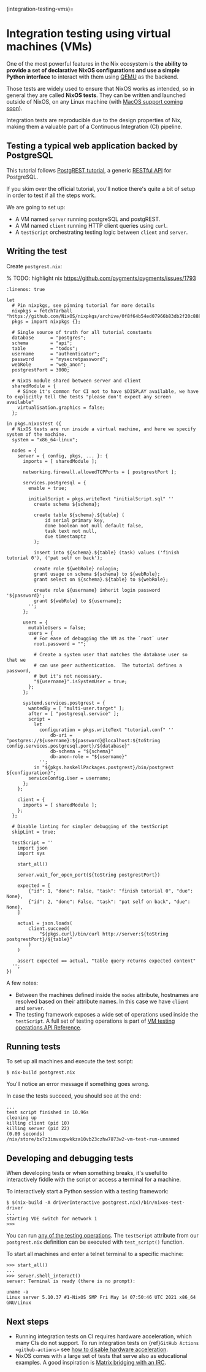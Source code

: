 (integration-testing-vms)=

# Integration testing using virtual machines (VMs)

One of the most powerful features in the Nix ecosystem is **the ability
to provide a set of declarative NixOS configurations and use a simple
Python interface** to interact with them using [QEMU](https://www.qemu.org/)
as the backend.

Those tests are widely used to ensure that NixOS works as intended, so in general they are called **NixOS tests**.
They can be written and launched outside of NixOS, on any Linux machine (with
[MacOS support coming soon](https://github.com/NixOS/nixpkgs/issues/108984)).

Integration tests are reproducible due to the design properties of Nix,
making them a valuable part of a Continuous Integration (CI) pipeline.

## Testing a typical web application backed by PostgreSQL

This tutorial follows [PostgREST tutorial](https://postgrest.org/en/stable/tutorials/tut0.html),
a generic [RESTful API](https://restfulapi.net/) for PostgreSQL.

If you skim over the official tutorial, you'll notice there's quite a bit of setup
in order to test if all the steps work.

We are going to set up:

- A VM named `server` running postgreSQL and postgREST.
- A VM named `client` running HTTP client queries using `curl`.
- A `testScript` orchestrating testing logic between `client` and `server`.

## Writing the test

Create `postgrest.nix`:

% TODO: highlight nix https://github.com/pygments/pygments/issues/1793

```{code-block}
:linenos: true

let
  # Pin nixpkgs, see pinning tutorial for more details
  nixpkgs = fetchTarball "https://github.com/NixOS/nixpkgs/archive/0f8f64b54ed07966b83db2f20c888d5e035012ef.tar.gz";
  pkgs = import nixpkgs {};

  # Single source of truth for all tutorial constants
  database      = "postgres";
  schema        = "api";
  table         = "todos";
  username      = "authenticator";
  password      = "mysecretpassword";
  webRole       = "web_anon";
  postgrestPort = 3000;

  # NixOS module shared between server and client
  sharedModule = {
    # Since it's common for CI not to have $DISPLAY available, we have to explicitly tell the tests "please don't expect any screen available"
    virtualisation.graphics = false;
  };

in pkgs.nixosTest ({
  # NixOS tests are run inside a virtual machine, and here we specify system of the machine.
  system = "x86_64-linux";

  nodes = {
    server = { config, pkgs, ... }: {
      imports = [ sharedModule ];

      networking.firewall.allowedTCPPorts = [ postgrestPort ];

      services.postgresql = {
        enable = true;

        initialScript = pkgs.writeText "initialScript.sql" ''
          create schema ${schema};

          create table ${schema}.${table} (
              id serial primary key,
              done boolean not null default false,
              task text not null,
              due timestamptz
          );

          insert into ${schema}.${table} (task) values ('finish tutorial 0'), ('pat self on back');

          create role ${webRole} nologin;
          grant usage on schema ${schema} to ${webRole};
          grant select on ${schema}.${table} to ${webRole};

          create role ${username} inherit login password '${password}';
          grant ${webRole} to ${username};
        '';
      };

      users = {
        mutableUsers = false;
        users = {
          # For ease of debugging the VM as the `root` user
          root.password = "";

          # Create a system user that matches the database user so that we
          # can use peer authentication.  The tutorial defines a password,
          # but it's not necessary.
          "${username}".isSystemUser = true;
        };
      };

      systemd.services.postgrest = {
        wantedBy = [ "multi-user.target" ];
        after = [ "postgresql.service" ];
        script =
          let
            configuration = pkgs.writeText "tutorial.conf" ''
                db-uri = "postgres://${username}:${password}@localhost:${toString config.services.postgresql.port}/${database}"
                db-schema = "${schema}"
                db-anon-role = "${username}"
            '';
          in "${pkgs.haskellPackages.postgrest}/bin/postgrest ${configuration}";
        serviceConfig.User = username;
      };
    };

    client = {
      imports = [ sharedModule ];
    };
  };

  # Disable linting for simpler debugging of the testScript
  skipLint = true;

  testScript = ''
    import json
    import sys

    start_all()

    server.wait_for_open_port(${toString postgrestPort})

    expected = [
        {"id": 1, "done": False, "task": "finish tutorial 0", "due": None},
        {"id": 2, "done": False, "task": "pat self on back", "due": None},
    ]

    actual = json.loads(
        client.succeed(
            "${pkgs.curl}/bin/curl http://server:${toString postgrestPort}/${table}"
        )
    )

    assert expected == actual, "table query returns expected content"
  '';
})
```

A few notes:

- Between the machines defined inside the `nodes` attribute, hostnames
  are resolved based on their attribute names. In this case we have `client` and `server`.
- The testing framework exposes a wide set of operations used inside the `testScript`.
  A full set of testing operations is part of
  [VM testing operations API Reference](https://nixos.org/manual/nixos/stable/index.html#sec-nixos-tests).

## Running tests

To set up all machines and execute the test script:

```shell-session
$ nix-build postgrest.nix
```

You'll notice an error message if something goes wrong.

In case the tests succeed, you should see at the end:

```shell-session
...
test script finished in 10.96s
cleaning up
killing client (pid 10)
killing server (pid 22)
(0.00 seconds)
/nix/store/bx7z3imvxxpwkkza10vb23czhw7873w2-vm-test-run-unnamed
```

## Developing and debugging tests

When developing tests or when something breaks, it's useful to interactively fiddle
with the script or access a terminal for a machine.

To interactively start a Python session with a testing framework:

```shell-session
$ $(nix-build -A driverInteractive postgrest.nix)/bin/nixos-test-driver
...
starting VDE switch for network 1
>>>
```

You can run [any of the testing operations](https://nixos.org/manual/nixos/stable/index.html#sec-nixos-tests).
The `testScript` attribute from our `postgrest.nix` definition can be executed with `test_script()` function.

To start all machines and enter a telnet terminal to a specific machine:

```shell-session
>>> start_all()
...
>>> server.shell_interact()
server: Terminal is ready (there is no prompt):

uname -a
Linux server 5.10.37 #1-NixOS SMP Fri May 14 07:50:46 UTC 2021 x86_64 GNU/Linux
```

## Next steps

- Running integration tests on CI requires hardware acceleration, which many CIs do not support.
  To run integration tests on {ref}`GitHub Actions <github-actions>` see
  [how to disable hardware acceleration](https://github.com/cachix/install-nix-action#user-content-how-can-i-run-nixos-tests).
- NixOS comes with a large set of tests that serve also as educational examples. A good inspiration is [Matrix bridging with an IRC](https://github.com/NixOS/nixpkgs/blob/master/nixos/tests/matrix/appservice-irc.nix).
